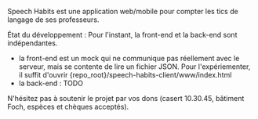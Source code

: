 Speech Habits est une application web/mobile pour compter les tics de langage de ses professeurs.

État du développement : Pour l'instant, la front-end et la back-end sont indépendantes.
  - la front-end est un mock qui ne communique pas réellement avec le serveur, mais se contente de lire un fichier JSON. Pour l'expériementer, il suffit d'ouvrir {repo_root}/speech-habits-client/www/index.html
  - la back-end : TODO
  
N'hésitez pas à soutenir le projet par vos dons (casert 10.30.45, bâtiment Foch, espèces et chèques acceptés).